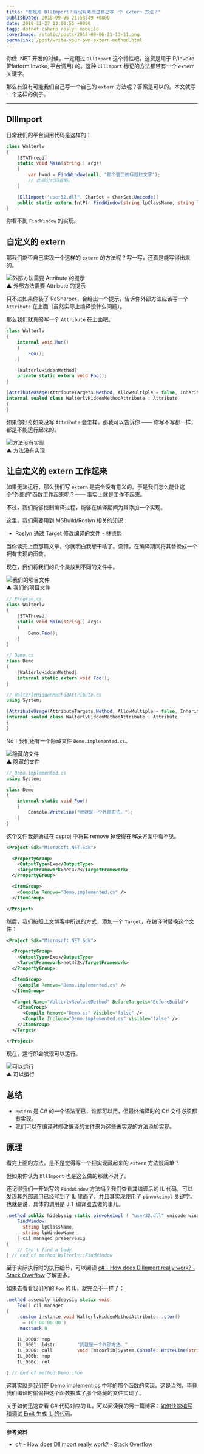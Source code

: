```yaml
---
title: "都是用 DllImport？有没有考虑过自己写一个 extern 方法？"
publishDate: 2018-09-06 21:58:49 +0800
date: 2018-11-27 13:08:55 +0800
tags: dotnet csharp roslyn msbuild
coverImage: /static/posts/2018-09-06-21-13-11.png
permalink: /post/write-your-own-extern-method.html
---
```


你做 .NET 开发的时候，一定用过 `DllImport` 这个特性吧，这货是用于 P/Invoke (Platform Invoke, 平台调用) 的。这种 `DllImport` 标记的方法都带有一个 `extern` 关键字。

那么有没有可能我们自己写一个自己的 `extern` 方法呢？答案是可以的。本文就写一个这样的例子。

---

<div id="toc"></div>

## DllImport

日常我们的平台调用代码是这样的：

```csharp
class Walterlv
{
    [STAThread]
    static void Main(string[] args)
    {
        var hwnd = FindWindow(null, "那个窗口的标题栏文字");
        // 此部分代码省略。
    }

    [DllImport("user32.dll", CharSet = CharSet.Unicode)]
    public static extern IntPtr FindWindow(string lpClassName, string lpWindowName);
}
```

你看不到 `FindWindow` 的实现。

## 自定义的 extern

那我们能否自己实现一个这样的 `extern` 的方法呢？写一写，还真是能写得出来的。

![外部方法需要 Attribute 的提示](/static/posts/2018-09-06-21-13-11.png)  
▲ 外部方法需要 Attribute 的提示

只不过如果你装了 ReSharper，会给出一个提示，告诉你外部方法应该写一个 `Attribute` 在上面（虽然实际上编译没什么问题）。

那么我们就真的写一个 `Attribute` 在上面吧。

```csharp
class Walterlv
{
    internal void Run()
    {
        Foo();
    }

    [WalterlvHiddenMethod]
    private static extern void Foo();
}

[AttributeUsage(AttributeTargets.Method, AllowMultiple = false, Inherited = false)]
internal sealed class WalterlvHiddenMethodAttribute : Attribute
{
}
```

如果你好奇如果没写 `Attribute` 会怎样，那我可以告诉你 —— 你写不写都一样，都是不能运行起来的。

![方法没有实现](/static/posts/2018-09-06-21-20-12.png)  
▲ 方法没有实现

## 让自定义的 extern 工作起来

如果无法运行，那么我们写 `extern` 是完全没有意义的。于是我们怎么能让这个“外部的”函数工作起来呢？—— 事实上就是工作不起来。

不过，我们能够控制编译过程，能够在编译期间为其添加一个实现。

这里，我们需要用到 MSBuild/Roslyn 相关的知识：

- [Roslyn 通过 Target 修改编译的文件 - 林德熙](https://blog.lindexi.com/post/Roslyn-%E9%80%9A%E8%BF%87-Target-%E4%BF%AE%E6%94%B9%E7%BC%96%E8%AF%91%E7%9A%84%E6%96%87%E4%BB%B6.html)

当你读完上面那篇文章，你就明白我想干啥了。没错，在编译期间将其替换成一个拥有实现的函数。

现在，我们将我们的几个类放到不同的文件中。

![我们的项目文件](/static/posts/2018-09-06-21-42-46.png)  
▲ 我们的项目文件

```csharp
// Program.cs
class Walterlv
{
    [STAThread]
    static void Main(string[] args)
    {
        Demo.Foo();
    }
}
```

```csharp
// Demo.cs
class Demo
{
    [WalterlvHiddenMethod]
    internal static extern void Foo();
}
```

```csharp
// WalterlvHiddenMethodAttribute.cs
using System;

[AttributeUsage(AttributeTargets.Method, AllowMultiple = false, Inherited = false)]
internal sealed class WalterlvHiddenMethodAttribute : Attribute
{
}
```

No！我们还有一个隐藏文件 `Demo.implemented.cs`。

![隐藏的文件](/static/posts/2018-09-06-21-47-05.png)  
▲ 隐藏的文件

```csharp
// Demo.implemented.cs
using System;

class Demo
{
    internal static void Foo()
    {
        Console.WriteLine("我就是一个外部方法。");
    }
}
```

这个文件我是通过在 csproj 中将其 remove 掉使得在解决方案中看不见。

```xml
<Project Sdk="Microsoft.NET.Sdk">

  <PropertyGroup>
    <OutputType>Exe</OutputType>
    <TargetFramework>net472</TargetFramework>
  </PropertyGroup>

  <ItemGroup>
    <Compile Remove="Demo.implemented.cs" />
  </ItemGroup>

</Project>
```

然后，我们按照上文博客中所说的方式，添加一个 `Target`，在编译时替换这个文件：

```xml
<Project Sdk="Microsoft.NET.Sdk">

  <PropertyGroup>
    <OutputType>Exe</OutputType>
    <TargetFramework>net472</TargetFramework>
  </PropertyGroup>

  <ItemGroup>
    <Compile Remove="Demo.implemented.cs" />
  </ItemGroup>

  <Target Name="WalterlvReplaceMethod" BeforeTargets="BeforeBuild">
    <ItemGroup>
      <Compile Remove="Demo.cs" Visible="false" />
      <Compile Include="Demo.implemented.cs" Visible="false" />
    </ItemGroup>
  </Target>

</Project>
```

现在，运行即会发现可以运行。

![可以运行](/static/posts/2018-09-06-21-53-26.png)  
▲ 可以运行

## 总结

- `extern` 是 C# 的一个语法而已，谁都可以用，但最终编译时的 C# 文件必须都有实现。
- 我们可以在编译时修改编译的文件来为这些未实现的方法添加实现。

## 原理

看完上面的方法，是不是觉得写一个把实现藏起来的 `extern` 方法很简单？

但如果你认为 `DllImport` 也是这么做的那就不对了。

还记得我们一开始写的 `FindWindow` 方法吗？我们查看其编译后的 IL 代码，可以发现其外部调用已经写到了 IL 里面了，并且其实现使用了 `pinvokeimpl` 关键字。也就是说，具体的调用是 JIT 编译器去做的事儿。

```csharp
.method public hidebysig static pinvokeimpl ( "user32.dll" unicode winapi )native int 
    FindWindow(
      string lpClassName, 
      string lpWindowName
    ) cil managed preservesig 
{
    // Can't find a body
} // end of method Walterlv::FindWindow
```

至于实际执行时的执行细节，可以阅读 [c# - How does DllImport really work? - Stack Overflow](https://stackoverflow.com/a/14471704/6233938) 了解更多。

如果去看看我们写的 `Foo` 的 IL，就完全不一样了：

```csharp
.method assembly hidebysig static void 
    Foo() cil managed 
{
    .custom instance void WalterlvHiddenMethodAttribute::.ctor() 
      = (01 00 00 00 )
    .maxstack 8

    IL_0000: nop          
    IL_0001: ldstr        "我就是一个外部方法。"
    IL_0006: call         void [mscorlib]System.Console::WriteLine(string)
    IL_000b: nop          
    IL_000c: ret          

} // end of method Demo::Foo
```

这其实就是我们在 Demo.implement.cs 中写的那个函数的实现。这是当然，毕竟我们编译时偷偷把这个函数换成了那个隐藏的文件实现了。

关于如何迅速查看 C# 代码对应的 IL，可以阅读我的另一篇博客：[如何快速编写和调试 Emit 生成 IL 的代码](/post/how-to-quickly-write-emit-code.html#%E5%BF%AB%E9%80%9F%E7%BC%96%E5%86%99-emit)。

---

**参考资料**

- [c# - How does DllImport really work? - Stack Overflow](https://stackoverflow.com/a/14471704/6233938)


